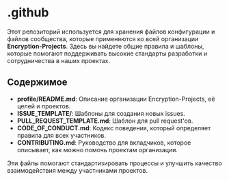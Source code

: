 # .github

Этот репозиторий используется для хранения файлов конфигурации и файлов сообщества, которые применяются ко всей организации **Encryption-Projects**. Здесь вы найдете общие правила и шаблоны, которые помогают поддерживать высокие стандарты разработки и сотрудничества в наших проектах.

## Содержимое

- **profile/README.md**: Описание организации Encryption-Projects, её целей и проектов.
- **ISSUE_TEMPLATE/**: Шаблоны для создания новых issues.
- **PULL_REQUEST_TEMPLATE.md**: Шаблон для pull request'ов.
- **CODE_OF_CONDUCT.md**: Кодекс поведения, который определяет правила для всех участников.
- **CONTRIBUTING.md**: Руководство для вкладчиков, которое описывает, как можно помочь проектам организации.

Эти файлы помогают стандартизировать процессы и улучшить качество взаимодействия между участниками проектов.
